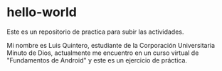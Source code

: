 # hello-world
Este es un repositorio de practica para subir las actividades.

Mi nombre es Luis Quintero, estudiante de la Corporación Universitaria Minuto de Dios, actualmente me encuentro en un curso virtual de "Fundamentos de Android" y este es un ejercicio de práctica.
